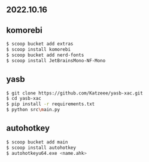2022.10.16
---

## komorebi

```bash
$ scoop bucket add extras
$ scoop install komorebi
$ scoop bucket add nerd-fonts
$ scoop install JetBrainsMono-NF-Mono
```

## yasb

```bash
$ git clone https://github.com/Katzeee/yasb-xac.git
$ cd yasb-xac
$ pip install -r requirements.txt
$ python src\main.py
```

## autohotkey

```bash
$ scoop bucket add main
$ scoop install autohotkey
$ autohotkeyu64.exe <name.ahk>
```